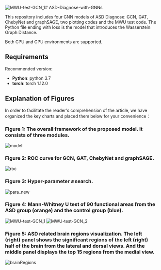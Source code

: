 ![MWU-test-GCN_1](https://github.com/lobster2023/ASD-Diagnose-with-GNNs/assets/133120607/f583da9d-31d0-40a7-97db-bd589f9d3eb6)# ASD-Diagnose-with-GNNs

This repository includes four GNN models of ASD Diagnose: GCN, GAT, ChebyNet and graphSAGE, two plotting codes and the MWU test code. The Python file ending with loss is the model that introduces the Wasserstein Graph Distance.

Both CPU and GPU environments are supported.

## Requirements

Recommended version:

* **Python**: python 3.7 
* **torch**: torch 1.12.0

## Explanation of Figures

In order to facilitate the reader's comprehension of the article, we have organized the key charts and placed them below for your convenience：
### Figure 1: The overall framework of the proposed model. It consists of three modules.
![model](https://github.com/lobster2023/ASD-Diagnose-with-GNNs/assets/133120607/fd9a7606-cdfd-4a8e-8705-5d3eff93902f)

### Figure 2: ROC curve for GCN, GAT, ChebyNet and graphSAGE.
![roc](https://github.com/lobster2023/ASD-Diagnose-with-GNNs/assets/133120607/64e3e045-aac1-4c79-8c84-4e81d8cb8525)

### Figure 3: Hyper-parameter 𝑎 search.
![para_new](https://github.com/lobster2023/ASD-Diagnose-with-GNNs/assets/133120607/1f77c961-7553-4d4d-a2fc-d6ddf27f6605)

### Figure 4: Mann-Whitney U test of 90 functional areas from the ASD group (orange) and the control group (blue).
![MWU-test-GCN_1](https://github.com/lobster2023/ASD-Diagnose-with-GNNs/assets/133120607/881d8b02-3f52-4bd4-a6b1-361edd79f00b)
![MWU-test-GCN_2](https://github.com/lobster2023/ASD-Diagnose-with-GNNs/assets/133120607/60d6c74d-6b13-4ee6-a04b-a2763d959c25)


### Figure 5: ASD related brain regions visualization. The left (right) panel shows the significant regions of the left (right) half of the brain from the lateral and dorsal views. And the middle panel displays the top 15 regions from the medial view.
![brainRegions](https://github.com/lobster2023/ASD-Diagnose-with-GNNs/assets/133120607/a767db45-88b7-40c0-bc43-e683d09293a9)










